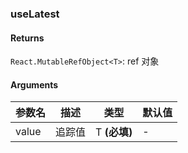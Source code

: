 ### useLatest

#### Returns
`React.MutableRefObject<T>`: ref 对象

#### Arguments
|参数名|描述|类型|默认值|
|---|---|---|---|
|value|追踪值|T  **(必填)**|-|